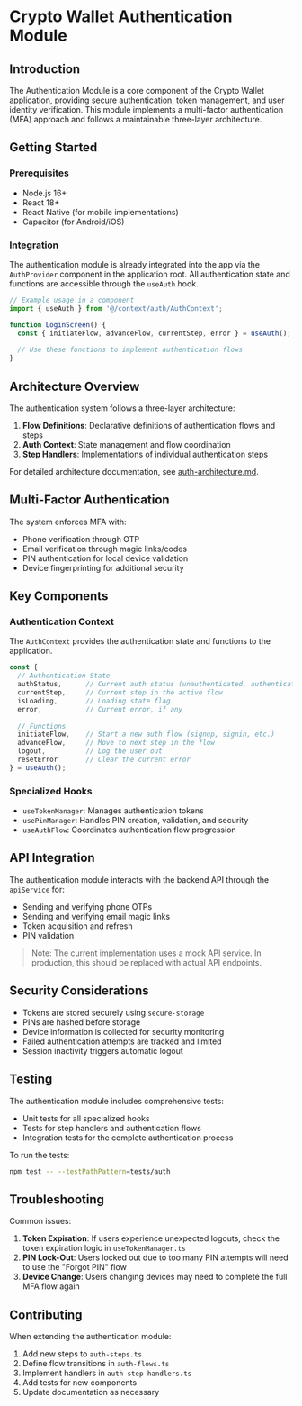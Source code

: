 # Crypto Wallet Authentication Module

## Introduction

The Authentication Module is a core component of the Crypto Wallet application, providing secure authentication, token management, and user identity verification. This module implements a multi-factor authentication (MFA) approach and follows a maintainable three-layer architecture.

## Getting Started

### Prerequisites

- Node.js 16+
- React 18+
- React Native (for mobile implementations)
- Capacitor (for Android/iOS)

### Integration

The authentication module is already integrated into the app via the `AuthProvider` component in the application root. All authentication state and functions are accessible through the `useAuth` hook.

```typescript
// Example usage in a component
import { useAuth } from '@/context/auth/AuthContext';

function LoginScreen() {
  const { initiateFlow, advanceFlow, currentStep, error } = useAuth();
  
  // Use these functions to implement authentication flows
}
```

## Architecture Overview

The authentication system follows a three-layer architecture:

1. **Flow Definitions**: Declarative definitions of authentication flows and steps
2. **Auth Context**: State management and flow coordination 
3. **Step Handlers**: Implementations of individual authentication steps

For detailed architecture documentation, see [auth-architecture.md](./auth-architecture.md).

## Multi-Factor Authentication

The system enforces MFA with:

- Phone verification through OTP
- Email verification through magic links/codes
- PIN authentication for local device validation
- Device fingerprinting for additional security

## Key Components

### Authentication Context

The `AuthContext` provides the authentication state and functions to the application. 

```typescript
const {
  // Authentication State
  authStatus,      // Current auth status (unauthenticated, authenticated, locked)
  currentStep,     // Current step in the active flow
  isLoading,       // Loading state flag
  error,           // Current error, if any
  
  // Functions
  initiateFlow,    // Start a new auth flow (signup, signin, etc.)
  advanceFlow,     // Move to next step in the flow
  logout,          // Log the user out
  resetError       // Clear the current error
} = useAuth();
```

### Specialized Hooks

- `useTokenManager`: Manages authentication tokens
- `usePinManager`: Handles PIN creation, validation, and security
- `useAuthFlow`: Coordinates authentication flow progression

## API Integration

The authentication module interacts with the backend API through the `apiService` for:

- Sending and verifying phone OTPs
- Sending and verifying email magic links
- Token acquisition and refresh
- PIN validation

> Note: The current implementation uses a mock API service. In production, this should be replaced with actual API endpoints.

## Security Considerations

- Tokens are stored securely using `secure-storage`
- PINs are hashed before storage
- Device information is collected for security monitoring
- Failed authentication attempts are tracked and limited
- Session inactivity triggers automatic logout

## Testing

The authentication module includes comprehensive tests:

- Unit tests for all specialized hooks
- Tests for step handlers and authentication flows
- Integration tests for the complete authentication process

To run the tests:

```bash
npm test -- --testPathPattern=tests/auth
```

## Troubleshooting

Common issues:

1. **Token Expiration**: If users experience unexpected logouts, check the token expiration logic in `useTokenManager.ts`
2. **PIN Lock-Out**: Users locked out due to too many PIN attempts will need to use the "Forgot PIN" flow
3. **Device Change**: Users changing devices may need to complete the full MFA flow again

## Contributing

When extending the authentication module:

1. Add new steps to `auth-steps.ts`
2. Define flow transitions in `auth-flows.ts`
3. Implement handlers in `auth-step-handlers.ts`
4. Add tests for new components
5. Update documentation as necessary
